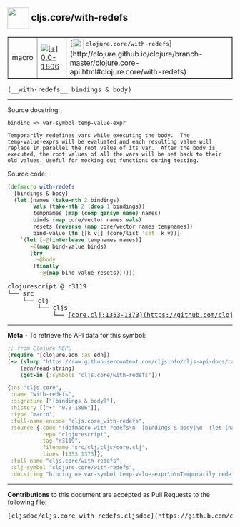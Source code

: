 ## <img width="48px" valign="middle" src="http://i.imgur.com/Hi20huC.png"> cljs.core/with-redefs

 <table border="1">
<tr>

<td>macro</td>
<td><a href="https://github.com/cljsinfo/cljs-api-docs/tree/0.0-1806"><img valign="middle" alt="[+] 0.0-1806" src="https://img.shields.io/badge/+-0.0--1806-lightgrey.svg"></a> </td>
<td>
[<img height="24px" valign="middle" src="http://i.imgur.com/1GjPKvB.png"> <samp>clojure.core/with-redefs</samp>](http://clojure.github.io/clojure/branch-master/clojure.core-api.html#clojure.core/with-redefs)
</td>
</tr>
</table>

 <samp>
(__with-redefs__ bindings & body)<br>
</samp>

---




Source docstring:

```
binding => var-symbol temp-value-expr

Temporarily redefines vars while executing the body.  The
temp-value-exprs will be evaluated and each resulting value will
replace in parallel the root value of its var.  After the body is
executed, the root values of all the vars will be set back to their
old values. Useful for mocking out functions during testing.
```

Source code:

```clj
(defmacro with-redefs
  [bindings & body]
  (let [names (take-nth 2 bindings)
        vals (take-nth 2 (drop 1 bindings))
        tempnames (map (comp gensym name) names)
        binds (map core/vector names vals)
        resets (reverse (map core/vector names tempnames))
        bind-value (fn [[k v]] (core/list 'set! k v))]
    `(let [~@(interleave tempnames names)]
       ~@(map bind-value binds)
       (try
         ~@body
        (finally
          ~@(map bind-value resets))))))
```

 <pre>
clojurescript @ r3119
└── src
    └── clj
        └── cljs
            └── <ins>[core.clj:1353-1373](https://github.com/clojure/clojurescript/blob/r3119/src/clj/cljs/core.clj#L1353-L1373)</ins>
</pre>


---

__Meta__ - To retrieve the API data for this symbol:

```clj
;; from Clojure REPL
(require '[clojure.edn :as edn])
(-> (slurp "https://raw.githubusercontent.com/cljsinfo/cljs-api-docs/catalog/cljs-api.edn")
    (edn/read-string)
    (get-in [:symbols "cljs.core/with-redefs"]))
```

```clj
{:ns "cljs.core",
 :name "with-redefs",
 :signature ["[bindings & body]"],
 :history [["+" "0.0-1806"]],
 :type "macro",
 :full-name-encode "cljs.core_with-redefs",
 :source {:code "(defmacro with-redefs\n  [bindings & body]\n  (let [names (take-nth 2 bindings)\n        vals (take-nth 2 (drop 1 bindings))\n        tempnames (map (comp gensym name) names)\n        binds (map core/vector names vals)\n        resets (reverse (map core/vector names tempnames))\n        bind-value (fn [[k v]] (core/list 'set! k v))]\n    `(let [~@(interleave tempnames names)]\n       ~@(map bind-value binds)\n       (try\n         ~@body\n        (finally\n          ~@(map bind-value resets))))))",
          :repo "clojurescript",
          :tag "r3119",
          :filename "src/clj/cljs/core.clj",
          :lines [1353 1373]},
 :full-name "cljs.core/with-redefs",
 :clj-symbol "clojure.core/with-redefs",
 :docstring "binding => var-symbol temp-value-expr\n\nTemporarily redefines vars while executing the body.  The\ntemp-value-exprs will be evaluated and each resulting value will\nreplace in parallel the root value of its var.  After the body is\nexecuted, the root values of all the vars will be set back to their\nold values. Useful for mocking out functions during testing."}

```

---

__Contributions__ to this document are accepted as Pull Requests to the following file:

 <pre>
[cljsdoc/cljs.core_with-redefs.cljsdoc](https://github.com/cljsinfo/cljs-api-docs/blob/master/cljsdoc/cljs.core_with-redefs.cljsdoc)
</pre>

